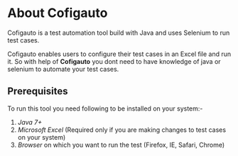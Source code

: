 # About Cofigauto #

Cofigauto is a test automation tool build with Java and uses Selenium to run test cases.

Cofigauto enables users to configure their test cases in an Excel file and run it. So with help of **Cofigauto** you dont need to have knowledge of java or selenium to automate your test cases.


## Prerequisites ##

To run this tool you need following to be installed on your system:-
  1. _Java 7+_
  1. _Microsoft Excel_ (Required only if you are making changes to test cases on your system)
  1. _Browser_ on which you want to run the test (Firefox, IE, Safari, Chrome)
